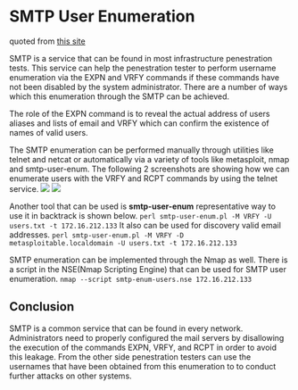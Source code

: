 # SMTP User Enumeration
quoted from [this site](https://pentestlab.blog/2012/11/20/smtp-user-enumeration/)

SMTP is a service that can be found in most infrastructure penestration tests. This service can help the penestration tester to perform username enumeration via the EXPN and VRFY commands if these commands have not been disabled by the system administrator. There are a number of ways which this enumeration through the SMTP can be achieved.

The role of the EXPN command is to reveal the actual address of users aliases and lists of email and VRFY which can confirm the existence of names of valid users.

The SMTP enumeration can be performed manually through utilities like telnet and netcat or automatically via
a variety of tools like metasploit, nmap and smtp-user-enum. The following 2 screenshots are showing how we can enumerate users with the VRFY and RCPT commands by using the telnet service.
![](https://pentestlab.files.wordpress.com/2012/11/smtp5.jpeg)
![](https://pentestlab.files.wordpress.com/2012/11/smtp6.jpeg?w=500)

Another tool that can be used is **smtp-user-enum** representative way to use it in backtrack is shown below.
`perl smtp-user-enum.pl -M VRFY -U users.txt -t 172.16.212.133` 
It also can be used for discovery valid email addresses.
`perl smtp-user-enum.pl -M VRFY -D metasploitable.localdomain -U users.txt -t 172.16.212.133`

SMTP enumeration can be implemented through the Nmap as well. There is a script in the NSE(Nmap Scripting Engine) that can be used for SMTP user enumeration.
`nmap --script smtp-enum-users.nse 172.16.212.133`

## Conclusion
SMTP is a common service that can be found in every network. Administrators need to properly configured the mail servers by disallowing the execution of the commands EXPN, VRFY, and RCPT in order to avoid this leakage. From the other side penestration testers can use the usernames that have been obtained from this enumeration to to conduct further attacks on other systems.


<!--stackedit_data:
eyJoaXN0b3J5IjpbMTAwOTYyODc5MSwxNjk5NjcxNzc3LDIwMT
QyMTA5MDNdfQ==
-->